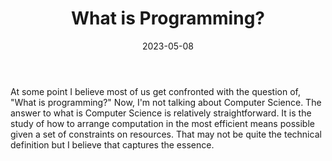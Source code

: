 ﻿---
title: What is Programming?
date: 2023-05-08
draft: false
tag: language-design
---

At some point I believe most of us get confronted with the question of, "What is programming?" Now, I'm not talking about Computer Science. The answer to what is Computer Science is relatively straightforward. It is the study of how to arrange computation in the most efficient means possible given a set of constraints on resources. That may not be quite the technical definition but I believe that captures the essence.
